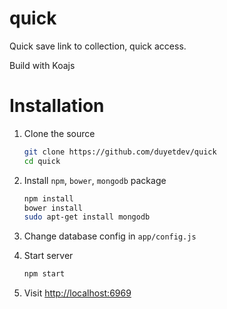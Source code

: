 # quick

Quick save link to collection, quick access.

Build with Koajs

# Installation 

1. Clone the source 
	```sh
	git clone https://github.com/duyetdev/quick
	cd quick
	```

2. Install `npm`, `bower`, `mongodb` package 
	```sh
	npm install 
	bower install 
	sudo apt-get install mongodb
	```

3. Change database config in `app/config.js`
4. Start server 
	```sh
	npm start
	```

5. Visit [http://localhost:6969](http://localhost:6969)

